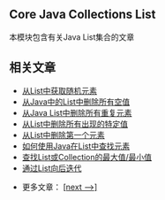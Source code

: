 ## Core Java Collections List

本模块包含有关Java List集合的文章

## 相关文章

+ [从List中获取随机元素](http://tu-yucheng.github.io/java-collection/2023/06/07/java-random-list-element.html)
+ [从Java中的List中删除所有空值](http://tu-yucheng.github.io/java-collection/2023/06/07/java-remove-nulls-from-list.html)
+ [从Java List中删除所有重复元素](http://tu-yucheng.github.io/java-collection/2023/06/07/java-remove-duplicates-from-list.html)
+ [从List中删除所有出现的特定值]()
+ [从List中删除第一个元素](http://tu-yucheng.github.io/java-collection/2023/06/07/java-remove-first-element-from-list.html)
+ [如何使用Java在List中查找元素](http://tu-yucheng.github.io/java-collection/2023/06/07/find-list-element-java.html)
+ [查找List或Collection的最大值/最小值](http://tu-yucheng.github.io/java-collection/2023/06/07/java-collection-min-max.html)
+ [通过List向后迭代](http://tu-yucheng.github.io/java-collection/2023/06/07/java-list-iterate-backwards.html)

- 更多文章： [[next -->]](../java-collections-list-2/README.md)